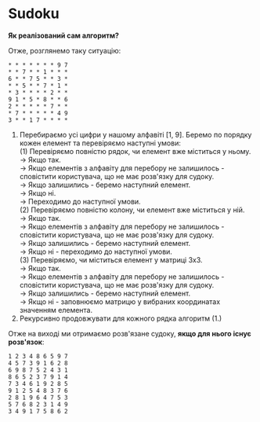 # Sudoku
**Як реалізований сам алгоритм?**

Отже, розглянемо таку ситуацію:
```
* * * * * * * 9 7
* * 7 * * 1 * * *
6 * * 7 5 * * 3 *
* * 5 * * 7 * 1 *
* 3 * * * * 2 * *
9 1 * 5 * 8 * * 6
2 * * * * * 7 * *
* 7 * * * * * 4 9
3 * * 1 7 * * * *
```

1. Перебираємо усі цифри у нашому алфавіті [1, 9]. Беремо по порядку кожен елемент та перевіряємо наступні умови:  
  (1) Перевіряємо повністю рядок, чи елемент вже міститься у ньому.   
    -> Якщо так.   
      -> Якщо елементів з алфавіту для перебору не залишилось - сповістити користувача, що не має розв'язку для судоку.   
      -> Якщо залишились - беремо наступний елемент.   
    -> Якщо ні.  
      -> Переходимо до наступної умови.  
  (2) Перевіряємо повністю колону, чи елемент вже міститься у ній.     
    -> Якщо так.  
      -> Якщо елементів з алфавіту для перебору не залишилось - сповістити користувача, що не має розв'язку для судоку.   
      -> Якщо залишились - беремо наступний елемент.   
    -> Якщо ні - переходимо до наступної умови.   
  (3) Перевіряємо, чи міститься елемент у матриці 3х3.   
    -> Якщо так.   
      -> Якщо елементів з алфавіту для перебору не залишилось - сповістити користувача, що не має розв'язку для судоку.     
      -> Якщо залишились - беремо наступний елемент.    
    -> Якщо ні - заповнюємо матрицю у вибраних координатах значенням елемента.    
2. Рекурсивно продовжувати для кожного рядка алгоритм (1.)    

Отже на виході ми отримаємо розв'язане судоку, **якщо для нього існує розв'язок**:

```
1 2 3 4 8 6 5 9 7 
4 5 7 3 9 1 6 2 8 
6 9 8 7 5 2 4 3 1 
8 6 5 2 3 7 9 1 4 
7 3 4 6 1 9 2 8 5 
9 1 2 5 4 8 3 7 6 
2 8 1 9 6 4 7 5 3 
5 7 6 8 2 3 1 4 9 
3 4 9 1 7 5 8 6 2 
```
